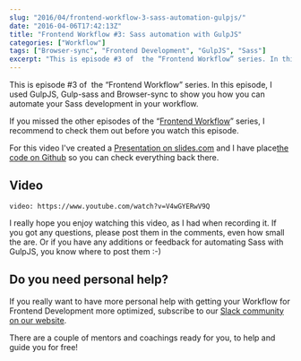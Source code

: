```yaml
---
slug: "2016/04/frontend-workflow-3-sass-automation-gulpjs/"
date: "2016-04-06T17:42:13Z"
title: "Frontend Workflow #3: Sass automation with GulpJS"
categories: ["Workflow"]
tags: ["Browser-sync", "Frontend Development", "GulpJS", "Sass"]
excerpt: "This is episode #3 of  the “Frontend Workflow” series. In this episode, I used GulpJS, Gulp-sass an..."
---
```


This is episode #3 of  the “Frontend Workflow” series. In this episode, I used GulpJS, Gulp-sass and Browser-sync to show you how you can automate your Sass development in your workflow.

If you missed the other episodes of the “[Frontend Workflow](http://blog.mrfrontend.org/category/workflow/)” series, I recommend to check them out before you watch this episode.

For this video I've created a [Presentation on slides.com](http://slides.com/raymonschouwenaar-1/frontend-workflow-3-sass-automation-with-gulpjs/#/) and I have place[the code on Github](https://github.com/mrfrontend-development/frontend-workflow-3-sass-automation-with-gulpjs/) so you can check everything back there.

## Video

`video: https://www.youtube.com/watch?v=V4wGYERwV9Q`

I really hope you enjoy watching this video, as I had when recording it. If you got any questions, please post them in the comments, even how small the are. Or if you have any additions or feedback for automating Sass with GulpJS, you know where to post them :-)

## Do you need personal help?

If you really want to have more personal help with getting your Workflow for Frontend Development more optimized, subscribe to our [Slack community on our website](http://mrfrontend.org).

There are a couple of mentors and coachings ready for you, to help and guide you for free!